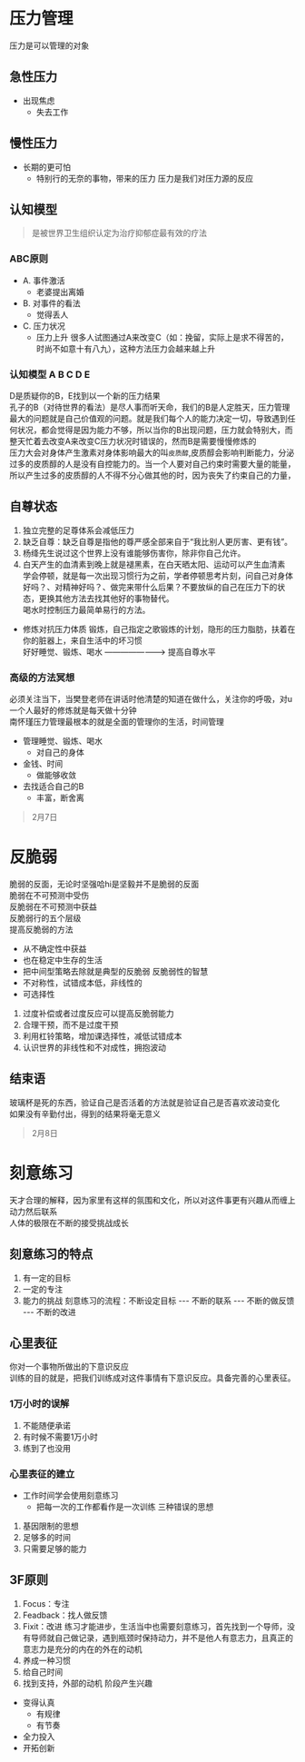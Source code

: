 # 压力管理
压力是可以管理的对象
## 急性压力
- 出现焦虑
  - 失去工作
## 慢性压力
- 长期的更可怕
  - 特别行的无奈的事物，带来的压力
压力是我们对压力源的反应
## 认知模型
> 是被世界卫生组织认定为治疗抑郁症最有效的疗法
### ABC原则
- A. 事件激活
  - 老婆提出离婚
- B. 对事件的看法
  - 觉得丢人
- C. 压力状况
  - 压力上升
很多人试图通过A来改变C（如：挽留，实际上是求不得苦的，时尚不如意十有八九），这种方法压力会越来越上升
### 认知模型 A B C D E
D是质疑你的B，E找到以一个新的压力结果  
孔子的B（对待世界的看法）是尽人事而听天命，我们的B是人定胜天，压力管理最大的问题就是自己价值观的问题。就是我们每个人的能力决定一切，导致遇到任何状况，都会觉得是因为能力不够，所以当你的B出现问题，压力就会特别大，而整天忙着去改变A来改变C压力状况时错误的，然而B是需要慢慢修炼的  
压力大会对身体产生激素对身体影响最大的叫`皮质醇`,皮质醇会影响判断能力，分泌过多的皮质醇的人是没有自控能力的。当一个人要对自己约束时需要大量的能量，所以产生过多的皮质醇的人不得不分心做其他的时，因为丧失了约束自己的力量，
## 自尊状态
1. 独立完整的足尊体系会减低压力  
2. 缺乏自尊：缺乏自尊是指他的尊严感全部来自于“我比别人更厉害、更有钱”。  
3. 杨绛先生说过这个世界上没有谁能够伤害你，除非你自己允许。 
4. 白天产生的血清素到晚上就是褪黑素，在白天晒太阳、运动可以产生血清素  
学会停顿，就是每一次出现习惯行为之前，学者停顿思考片刻，问自己对身体好吗？、对精神好吗？、做完来带什么后果？不要放纵的自己在压力下的状态，更换其他方法去找其他好的事物替代。  
喝水时控制压力最简单易行的方法。  
- 修炼对抗压力体质
锻炼，自己指定之歌锻炼的计划，隐形的压力脂肪，扶着在你的脏器上，来自生活中的坏习惯  
        好好睡觉、锻炼、喝水    ————————>         提高自尊水平
### 高级的方法冥想
必须关注当下，当樊登老师在讲话时他清楚的知道在做什么，关注你的呼吸，对u一个人最好的修炼就是每天做十分钟  
南怀瑾压力管理最根本的就是全面的管理你的生活，时间管理

- 管理睡觉、锻炼、喝水
  - 对自己的身体
- 金钱、时间
  - 做能够收敛
- 去找适合自己的B
  - 丰富，断舍离
[]()
> 2月7日
# 反脆弱
脆弱的反面，无论时坚强哈hi是坚毅并不是脆弱的反面  
脆弱在不可预测中受伤  
反脆弱在不可预测中获益  
反脆弱行的五个层级  
提高反脆弱的方法
- 从不确定性中获益
- 也在稳定中生存的生活
- 把中间型策略去除就是典型的反脆弱
反脆弱性的智慧
- 不对称性，试错成本低，非线性的
- 可选择性 

1. 过度补偿或者过度反应可以提高反脆弱能力
2. 合理干预，而不是过度干预
3. 利用杠铃策略，增加课选择性，减低试错成本
4. 认识世界的非线性和不对成性，拥抱波动
## 结束语
玻璃杯是死的东西，验证自己是否活着的方法就是验证自己是否喜欢波动变化  
如果没有辛勤付出，得到的结果将毫无意义

> 2月8日
# 刻意练习
天才合理的解释，因为家里有这样的氛围和文化，所以对这件事更有兴趣从而缠上动力然后联系  
人体的极限在不断的接受挑战成长  
## 刻意练习的特点
1. 有一定的目标
2. 一定的专注
3. 能力的挑战
刻意练习的流程：不断设定目标   ---   不断的联系   ---   不断的做反馈   ---   不断的改进  
## 心里表征 
你对一个事物所做出的下意识反应  
训练的目的就是，把我们训练成对这件事情有下意识反应。具备完善的心里表征。  
### 1万小时的误解  
1. 不能随便承诺
2. 有时候不需要1万小时
3. 练到了也没用
### 心里表征的建立
- 工作时间学会使用刻意练习
  - 把每一次的工作都看作是一次训练
三种错误的思想
1. 基因限制的思想
2. 足够多的时间
3. 只需要足够的能力
## 3F原则
1. Focus：专注
2. Feadback：找人做反馈
3. Fixit：改进
练习才能进步，生活当中也需要刻意练习，首先找到一个导师，没有导师就自己做记录，遇到瓶颈时保持动力，并不是他人有意志力，且真正的意志力是充分的内在的外在的动机  
1. 养成一种习惯
2. 给自己时间
3. 找到支持，外部的动机
阶段产生兴趣
- 变得认真
  - 有规律
  - 有节奏
- 全力投入
- 开拓创新
